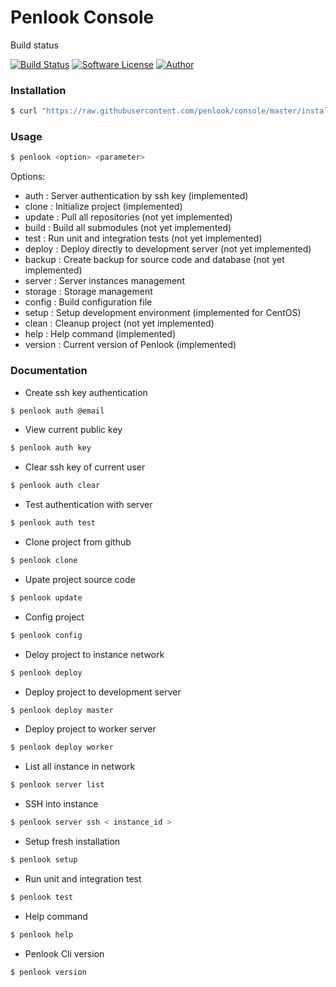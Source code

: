 # Penlook Console

Build status

[![Build Status](https://travis-ci.org/penlook/service.svg?branch=master)](https://travis-ci.org/penlook/service) [![Software License](https://img.shields.io/badge/license-MIT-blue.svg?style=flat)](LICENSE.md) [![Author](http://img.shields.io/badge/author-penlook-red.svg?style=flat)](https://github.com/penlook)

### Installation
```bash
$ curl "https://raw.githubusercontent.com/penlook/console/master/install.sh?t=$(date +%s)" | bash
```

### Usage

```bash
$ penlook <option> <parameter>
```

Options:

+ auth      : Server authentication by ssh key (implemented)
+ clone    : Initialize project (implemented)
+ update   : Pull all repositories (not yet implemented)
+ build    : Build all submodules  (not yet implemented)
+ test     : Run unit and integration tests (not yet implemented)
+ deploy   : Deploy directly to development server (not yet implemented)
+ backup   : Create backup for source code and database (not yet implemented)
+ server   : Server instances management
+ storage  : Storage management
+ config   : Build configuration file
+ setup    : Setup development environment (implemented for CentOS)
+ clean    : Cleanup project (not yet implemented)
+ help     : Help command (implemented)
+ version  : Current version of Penlook (implemented)

### Documentation

+ Create ssh key authentication
```bash
$ penlook auth @email
```

+ View current public key
```bash
$ penlook auth key
```

+ Clear ssh key of current user
```bash
$ penlook auth clear
```

+ Test authentication with server
```bash
$ penlook auth test
```

+ Clone project from github
```bash
$ penlook clone
```

+ Upate project source code
```bash
$ penlook update
```

+ Config project
```bash
$ penlook config
```

+ Deloy project to instance network
```bash
$ penlook deploy
```

+ Deploy project to development server
```bash
$ penlook deploy master
```

+ Deploy project to worker server
```bash
$ penlook deploy worker
```

+ List all instance in network
```bash
$ penlook server list
```

+ SSH into instance
```bash
$ penlook server ssh < instance_id >
```

+ Setup fresh installation
```bash
$ penlook setup
```

+ Run unit and integration test
```bash
$ penlook test
```

+ Help command
```bash
$ penlook help
```

+ Penlook Cli version
```bash
$ penlook version
```

